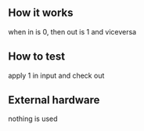 <!---

This file is used to generate your project datasheet. Please fill in the information below and delete any unused
sections.

You can also include images in this folder and reference them in the markdown. Each image must be less than
512 kb in size, and the combined size of all images must be less than 1 MB.
-->

## How it works

when in is 0, then out is 1  and viceversa

## How to test

apply 1 in input and check out

## External hardware

nothing is used
